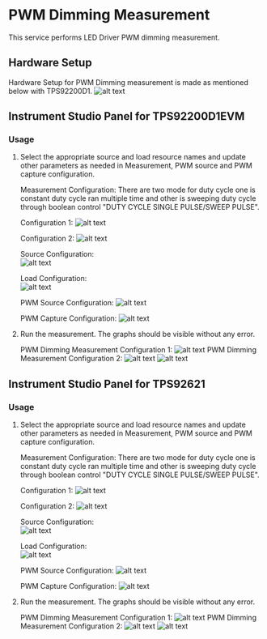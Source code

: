 # PWM Dimming Measurement
This service performs LED Driver PWM dimming measurement.

## Hardware Setup

   Hardware Setup for PWM Dimming measurement is made as mentioned below with TPS92200D1.
   ![alt text](https://github.com/NI-Measurement-Plug-Ins/pmic-labview/blob/main/docs/measurements/meas-images/LED_Driver/LED-PWM-HW-Setup.png)
   

## Instrument Studio Panel for TPS92200D1EVM

### Usage

1. Select the appropriate source and load resource names and update other parameters as needed in Measurement, PWM source and PWM capture configuration.

   Measurement Configuration:
     There are two mode for duty cycle one is constant duty cycle ran multiple time and other is sweeping duty cycle through boolean control "DUTY CYCLE SINGLE PULSE/SWEEP PULSE".
   
     Configuration 1:
     ![alt text](https://github.com/NI-Measurement-Plug-Ins/pmic-labview/blob/main/docs/measurements/meas-images/LED_Driver/LED-PWM-meas-config-single-92200D1.png)

     Configuration 2:
     ![alt text](https://github.com/NI-Measurement-Plug-Ins/pmic-labview/blob/main/docs/measurements/meas-images/LED_Driver/LED-PWM-meas-config-sweep-92200D1.png)


   Source Configuration:   
   ![alt text](https://github.com/NI-Measurement-Plug-Ins/pmic-labview/blob/main/docs/measurements/meas-images/LED_Driver/LED-PWM-source-config-92200D1.png)

   Load Configuration:   
   ![alt text](https://github.com/NI-Measurement-Plug-Ins/pmic-labview/blob/main/docs/measurements/meas-images/LED_Driver/LED-PWM-load-config-92200D1.png)
 
   PWM Source Configuration: 
   ![alt text](https://github.com/NI-Measurement-Plug-Ins/pmic-labview/blob/main/docs/measurements/meas-images/LED_Driver/LED-PWM-AWG-config-92200D1.png)
 
   PWM Capture Configuration: 
   ![alt text](https://github.com/NI-Measurement-Plug-Ins/pmic-labview/blob/main/docs/measurements/meas-images/LED_Driver/LED-PWM-scope-config-92200D1.png)

  
3. Run the measurement. The graphs should be visible without any error.
   
   PWM Dimming Measurement Configuration 1:
   ![alt text](https://github.com/NI-Measurement-Plug-Ins/pmic-labview/blob/main/docs/measurements/meas-images/LED_Driver/LED-PWM-meas-results-single-92200D1.PNG)
   PWM Dimming Measurement Configuration 2:
   ![alt text](https://github.com/NI-Measurement-Plug-Ins/pmic-labview/blob/main/docs/measurements/meas-images/LED_Driver/LED-PWM-meas-results-sweep-waveform-92200D1.png)
   ![alt text](https://github.com/NI-Measurement-Plug-Ins/pmic-labview/blob/main/docs/measurements/meas-images/LED_Driver/LED-PWM-meas-results-sweep-OP-VS-IP-92200D1.png)

   
## Instrument Studio Panel for TPS92621

### Usage

1. Select the appropriate source and load resource names and update other parameters as needed in Measurement, PWM source and PWM capture configuration.

   Measurement Configuration:
     There are two mode for duty cycle one is constant duty cycle ran multiple time and other is sweeping duty cycle through boolean control "DUTY CYCLE SINGLE PULSE/SWEEP PULSE".
   
     Configuration 1:
     ![alt text](https://github.com/NI-Measurement-Plug-Ins/pmic-labview/blob/main/docs/measurements/meas-images/LED_Driver/LED-PWM-meas-config-single-92621.png)

     Configuration 2:
     ![alt text](https://github.com/NI-Measurement-Plug-Ins/pmic-labview/blob/main/docs/measurements/meas-images/LED_Driver/LED-PWM-meas-config-sweep-92621.png)


   Source Configuration:   
   ![alt text](https://github.com/NI-Measurement-Plug-Ins/pmic-labview/blob/main/docs/measurements/meas-images/LED_Driver/LED-PWM-source-config-92621.png)

   Load Configuration:   
   ![alt text](https://github.com/NI-Measurement-Plug-Ins/pmic-labview/blob/main/docs/measurements/meas-images/LED_Driver/LED-PWM-load-config-92621.png)
 
   PWM Source Configuration: 
   ![alt text](https://github.com/NI-Measurement-Plug-Ins/pmic-labview/blob/main/docs/measurements/meas-images/LED_Driver/LED-PWM-AWG-config-92621.png)
 
   PWM Capture Configuration: 
   ![alt text](https://github.com/NI-Measurement-Plug-Ins/pmic-labview/blob/main/docs/measurements/meas-images/LED_Driver/LED-PWM-scope-config-92621.png)

  
3. Run the measurement. The graphs should be visible without any error.
   
   PWM Dimming Measurement Configuration 1:
   ![alt text](https://github.com/NI-Measurement-Plug-Ins/pmic-labview/blob/main/docs/measurements/meas-images/LED_Driver/LED-PWM-meas-results-single-92621.PNG)
   PWM Dimming Measurement Configuration 2:
   ![alt text](https://github.com/NI-Measurement-Plug-Ins/pmic-labview/blob/main/docs/measurements/meas-images/LED_Driver/LED-PWM-meas-results-sweep-waveform-92621.png)
   ![alt text](https://github.com/NI-Measurement-Plug-Ins/pmic-labview/blob/main/docs/measurements/meas-images/LED_Driver/LED-PWM-meas-results-sweep-OP-VS-IP-92621.png)
